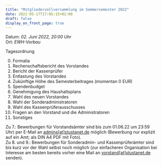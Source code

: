 ```yaml
---
title: "Mitgliedervollversammlung im Sommersemester 2022"
date: 2022-05-17T17:05:15+02:00
draft: false
display_on_front_page: true
---
```


Datum: _02. Juni 2022, 20:00 Uhr_  
Ort: _EWH-Vorbau_  

Tagesordnung

 0. Formalia
 1. Rechenschaftsbericht des Vorstandes
 2. Bericht der Kassenprüfer
 3. Entlastung des Vorstandes
 4. Zukünftige Höhe des Semesterbeitrages (momentan 0 EUR)
 5. Spendenbudget
 6. Genehmigung des Haushaltsplans
 7. Wahl des neuen Vorstandes
 8. Wahl der Sonderadministratoren
 9. Wahl des Kassenprüferausschusses
10. Fragen an den Vorstand und die Administratoren
11. Sonstiges


Zu 7.: Bewerbungen für Vorstandsämter sind bis zum 01.06.22 um 23:59 Uhr) per E-Mail an [admins[at]stustanet.de](https://stustanet.de/mail/admins) möglich (Bewerbung nur explizit auf ein Amt; als DIN A4 PDF mit Foto).  
Zu 8\. und 9.: Bewerbungen für Sonderadmin- und Kassenprüferämter sind bis kurz vor der Wahl selbst noch möglich (zur einfacheren Organisation bei Interesse am besten bereits vorher eine Mail an [vorstand[at]stustanet.de](https://stustanet.de/mail/vorstand) senden).  
